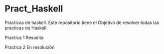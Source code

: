 # Pract_Haskell
Practicas de haskell.
Este repositorio tiene el Objetivo de resolver todas las practicas de Haskell. 

Practica 1 Resuelta 

Practica 2 En resolución 

